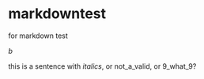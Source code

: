 # markdowntest
for markdown test

_b_

this is a sentence with _italics_, or not_a_valid, or 9_what_9?
